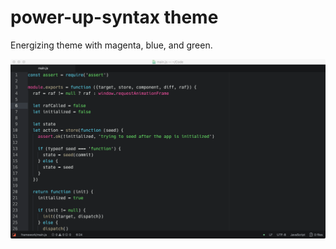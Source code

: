 # power-up-syntax theme

Energizing theme with magenta, blue, and green.

![screenshot of the theme](https://raw.githubusercontent.com/erickmerchant/power-up-syntax/master/screenshot.png)
